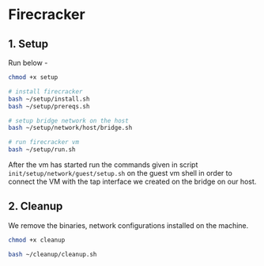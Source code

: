 # Firecracker #

## 1. Setup ##

Run below -

```bash
chmod +x setup

# install firecracker
bash ~/setup/install.sh
bash ~/setup/prereqs.sh

# setup bridge network on the host
bash ~/setup/network/host/bridge.sh

# run firecracker vm
bash ~/setup/run.sh
```

After the vm has started run the commands given in script `init/setup/network/guest/setup.sh` on the guest vm shell in order to connect the VM with the tap interface we created on the bridge on our host.

## 2. Cleanup ##

We remove the binaries, network configurations installed on the machine.

```bash
chmod +x cleanup

bash ~/cleanup/cleanup.sh
```
